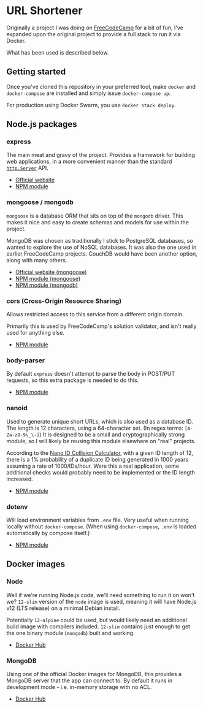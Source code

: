# URL Shortener
Originally a project I was doing on [FreeCodeCamp](https://www.freecodecamp.org/learn/apis-and-microservices/apis-and-microservices-projects/url-shortener-microservice) 
for a bit of fun, I've expanded upon the original project to provide a 
full stack to run it via Docker.

What has been used is described below.

## Getting started
Once you've cloned this repository in your preferred tool, make `docker` 
and `docker-compose` are installed and simply issue `docker-compose up`.

For production using Docker Swarm, you use `docker stack deploy`.

## Node.js packages
### express
The main meat and gravy of the project. Provides a framework for building 
web applications, in a more convenient manner than the standard [`http.Server`](https://nodejs.org/api/http.html#http_class_http_server) API.

* [Official website](http://expressjs.com/)
* [NPM module](https://www.npmjs.com/package/express)

### mongoose / mongodb
`mongoose` is a database ORM that sits on top of the `mongodb` driver. 
This makes it nice and easy to create schemas and models for use within 
the project.

MongoDB was chosen as traditionally I stick to PostgreSQL databases, so 
wanted to explore the use of NoSQL databases. It was also the one used in 
earlier FreeCodeCamp projects. CouchDB would have been another option, 
along with many others.

* [Official website (mongoose)](https://mongoosejs.com/)
* [NPM module (mongoose)](https://www.npmjs.com/package/mongoose)
* [NPM module (mongodb)](https://www.npmjs.com/package/mongodb)

### cors (Cross-Origin Resource Sharing)
Allows restricted access to this service from a different origin domain.

Primarily this is used by FreeCodeCamp's solution validator, and isn't 
really used for anything else.

* [NPM module](https://www.npmjs.com/package/cors)

### body-parser
By default `express` doesn't attempt to parse the body in POST/PUT 
requests, so this extra package is needed to do this.

* [NPM module](https://www.npmjs.com/package/body-parser)

### nanoid
Used to generate unique short URLs, which is also used as a database ID. 
The length is 12 characters, using a 64-character set. (In regex terms: 
`[A-Za-z0-9\_\-]`) It is designed to be a small and cryptographically 
strong module, so I will likely be reusing this module elsewhere on "real"
projects.

According to the [Nano ID Collision Calculator](https://zelark.github.io/nano-id-cc/), 
with a given ID length of 12, there is a 1% probability of a duplicate ID 
being generated in 1000 years assuming a rate of 1000/IDs/hour. Were this 
a real application, some additional checks would probably need to be 
implemented or the ID length increased.

* [NPM module](https://www.npmjs.com/package/nanoid)

### dotenv
Will load environment variables from `.env` file. Very useful when running 
locally without `docker-compose`. (When using `docker-compose`, `.env` is 
loaded automatically by compose itself.)

* [NPM module](https://www.npmjs.com/package/dotenv)

## Docker images
### Node
Well if we're running Node.js code, we'll need something to run it on won't we? `12-slim` version of the `node` image is used, meaning it will have Node.js v12 (LTS release) on a minimal Debian install.

Potentially `12-alpine` could be used, but would likely need an additional 
build image with compilers included. `12-slim` contains just enough to get 
the one binary module (`mongodb`) built and working.

* [Docker Hub](https://hub.docker.com/_/node)

### MongoDB
Using one of the official Docker images for MongoDB, this provides a 
MongoDB server that the app can connect to. By default it runs in 
development mode - i.e. in-memory storage with no ACL.

* [Docker Hub](https://hub.docker.com/_/mongo)